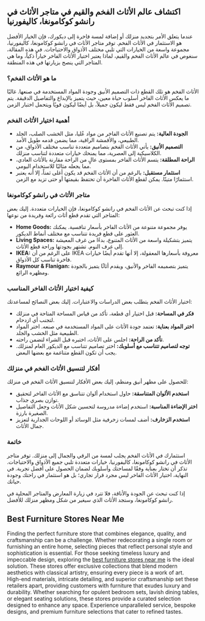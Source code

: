 <h2>اكتشاف عالم الأثاث الفخم والقيم في متاجر الأثاث في رانشو كوكامونغا، كاليفورنيا</h2>

<p>عندما يتعلق الأمر بتجديد منزلك أو إضافة لمسة فاخرة إلى ديكورك، فإن الخيار الأفضل هو الاستثمار في الأثاث الفخم. توفر متاجر الأثاث في رانشو كوكامونغا، كاليفورنيا، مجموعة واسعة من الخيارات التي تلبي مختلف الأذواق والاحتياجات. في هذه المقالة، سنغوص في عالم الأثاث الفخم والقيم، لماذا يعتبر اختيار الأثاث الفاخر خياراً ذكياً، وما هي المتاجر التي ينصح بزيارتها في هذه المنطقة.</p>

<h3>ما هو الأثاث الفخم؟</h3>

<p>الأثاث الفخم هو تلك القطع ذات التصميم الأنيق وجودة المواد المستخدمة في صنعها. غالبًا ما يعكس الأثاث الفاخر أسلوب حياة معين، حيث يتميز بالإبداع والتفاصيل الدقيقة. يتم تصميم الأثاث الفخم ليس فقط ليكون جميلاً، بل أيضًا ليكون قويًا ويتحمل اختبار الزمن.</p>

<h3>أهمية اختيار الأثاث الفخم</h3>

<ul>
    <li><strong>الجودة العالية:</strong> يتم تصنيع الأثاث الفاخر من مواد عُليا، مثل الخشب الصلب، الجلد الطبيعي، والأقمشة الراقية، مما يضمن قدمه طويل الأمد.</li>
    <li><strong>التصميم الأنيق:</strong> يأتي الأثاث الفخم بتصاميم متعددة تناسب مختلف الأذواق، من الكلاسيكية إلى العصرية، مما يمنحك خيارات متعددة لتناسب منزلك.</li>
    <li><strong>الراحة المطلقة:</strong> يتسم الأثاث الفاخر بمستوى عالٍ من الراحة مقارنة بالأثاث العادي، مما يجعله مثاليًا للاستخدام اليومي.</li>
    <li><strong>استثمار مستقبل:</strong> بالرغم من أن الأثاث الفخم قد يكون أغلى ثمناً، إلا أنه يعتبر استثمارًا متينًا. يمكن لقطع الأثاث الفاخرة أن تحتفظ بقيمتها أو حتى تزيد مع الزمن.</li>
</ul>

<h3>متاجر الأثاث في رانشو كوكامونغا</h3>

<p>إذا كنت تبحث عن الأثاث الفخم في رانشو كوكامونغا، فإن الخيارات متعددة. إليك بعض المتاجر التي تقدم قطع أثاث رائعة وفريدة من نوعها:</p>

<ul>
    <li><strong>Home Goods:</strong> يوفر مجموعة متنوعة من الأثاث الفاخر بأسعار تنافسية. يمكنك العثور على قطع فريدة تتناسب مع مختلف أنماط الديكور.</li>
    <li><strong>Living Spaces:</strong> يتميز بتشكيلة واسعة من الأثاث المتنوع، بدءًا من غرف المعيشة إلى غرف النوم. تشتهر بجودتها وراحة قطع الأثاث.</li>
    <li><strong>IKEA:</strong> على الرغم من أن IKEA معروفة بأسعارها المعقولة، إلا أنها تقدم أيضًا خيارات فاخرة تناسب كل الأذواق.</li>
    <li><strong>Raymour & Flanigan:</strong> يتميز بتصميمه الفاخر والأنيق، ويقدم أثاثًا يتميز بالجودة ومظهره الرائع.</li>
</ul>

<h3>كيفية اختيار الأثاث الفاخر المناسب</h3>

<p>اختيار الأثاث الفخم يتطلب بعض الدراسات والاعتبارات. إليك بعض النصائح لمساعدتك:</p>

<ul>
    <li><strong>فكر في المساحة:</strong> قبل اختيار أي قطعة، تأكد من قياس المساحة المتاحة في منزلك لتجنب أي ازدحام.</li>
    <li><strong>اختر المواد بعناية:</strong> تعتمد جودة الأثاث على المواد المستخدمة في صنعه. اختر المواد الطبيعية مثل الخشب والجلد.</li>
    <li><strong>تأكد من الراحة:</strong> اجلس على الأثاث، اختبره قبل الشراء لتضمن راحته.</li>
    <li><strong>توجه لتصاميم تتناسب مع أسلوبك:</strong> اختر تصاميم تتناسب مع الديكور العام لمنزلك. يجب أن تكون القطع متناغمة مع بعضها البعض.</li>
</ul>

<h3>أفكار لتنسيق الأثاث الفخم في منزلك</h3>

<p>للحصول على مظهر أنيق ومنظم، إليك بعض الأفكار لتنسيق الأثاث الفخم في منزلك:</p>

<ul>
    <li><strong>استخدم الألوان المتناسقة:</strong> حاول استخدام ألوان تتناسق مع الأثاث الفاخر لتحقيق توازن بصري جذاب.</li>
    <li><strong>اختر الإضاءة المناسبة:</strong> استخدم إضاءة مدروسة لتحسين شكل الأثاث وجعل التفاصيل الصغيرة بارزة.</li>
    <li><strong>استخدم الزخارف:</strong> أضف لمسات زخرفية مثل الوسائد أو اللوحات الجدارية لتعزيز جمال الأثاث.</li>
</ul>

<h3>خاتمة</h3>

<p>استثمارك في الأثاث الفخم يجلب لمسة من الرقي والجمال إلى منزلك. توفر متاجر الأثاث في رانشو كوكامونغا، كاليفورنيا، خيارات متعددة تلبي جميع الأذواق والاحتياجات. تذكر أن تختار بعناية وفقًا لمساحتك وأسلوبك لضمان الحصول على أفضل تجربة. في النهاية، اختيار الأثاث الفاخر ليس مجرد قرار تجاري؛ بل هو استثمار في راحتك وجودة حياتك.</p>

<p>إذا كنت تبحث عن الجودة والأناقة، فلا تترد في زيارة المعارض والمتاجر المحلية في رانشو كوكامونغا، وستجد الأثاث الذي سيغير من شكل ومظهر منزلك للأفضل.</p> <h2>Best Furniture Stores Near Me</h2>  

<p>Finding the perfect furniture store that combines elegance, quality, and craftsmanship can be a challenge. Whether redecorating a single room or furnishing an entire home, selecting pieces that reflect personal style and sophistication is essential. For those seeking timeless luxury and impeccable design, exploring the <a href="https://www.mobiliacleopatra.com/">best furniture stores near me</a> is the ideal solution. These stores offer exclusive collections that blend modern aesthetics with classical artistry, ensuring every piece is a work of art. High-end materials, intricate detailing, and superior craftsmanship set these retailers apart, providing customers with furniture that exudes luxury and durability. Whether searching for opulent bedroom sets, lavish dining tables, or elegant seating solutions, these stores provide a curated selection designed to enhance any space. Experience unparalleled service, bespoke designs, and premium furniture selections that cater to refined tastes.</p>
